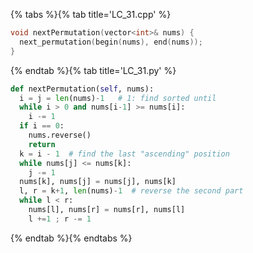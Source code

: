 {% tabs %}{% tab title='LC_31.cpp' %}

```cpp
void nextPermutation(vector<int>& nums) {
  next_permutation(begin(nums), end(nums));
}
```

{% endtab %}{% tab title='LC_31.py' %}

```py
def nextPermutation(self, nums):
  i = j = len(nums)-1   # 1: find sorted until
  while i > 0 and nums[i-1] >= nums[i]:
    i -= 1
  if i == 0:
    nums.reverse()
    return
  k = i - 1  # find the last "ascending" position
  while nums[j] <= nums[k]:
    j -= 1
  nums[k], nums[j] = nums[j], nums[k]
  l, r = k+1, len(nums)-1  # reverse the second part
  while l < r:
    nums[l], nums[r] = nums[r], nums[l]
    l +=1 ; r -= 1
```

{% endtab %}{% endtabs %}
